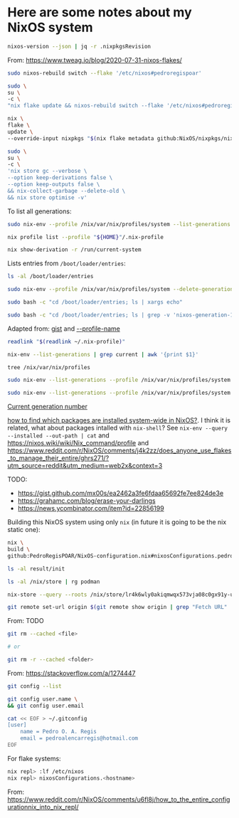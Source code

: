 # Here are some notes about my NixOS system


```bash
nixos-version --json | jq -r .nixpkgsRevision
```
From: https://www.tweag.io/blog/2020-07-31-nixos-flakes/


```bash
sudo nixos-rebuild switch --flake '/etc/nixos#pedroregispoar'
```


```bash
sudo \
su \
-c \
"nix flake update && nixos-rebuild switch --flake '/etc/nixos#pedroregispoar'" 
```


```bash
nix \
flake \
update \
--override-input nixpkgs "$(nix flake metadata github:NixOS/nixpkgs/nixos-22.05 --json | jq .url)"
```

```bash
sudo \
su \
-c \
'nix store gc --verbose \
--option keep-derivations false \
--option keep-outputs false \
&& nix-collect-garbage --delete-old \
&& nix store optimise -v'
```

To list all generations:
```bash
sudo nix-env --profile /nix/var/nix/profiles/system --list-generations
```

```bash
nix profile list --profile "${HOME}"/.nix-profile

nix show-derivation -r /run/current-system
```


Lists entries from `/boot/loader/entries`:
```bash
ls -al /boot/loader/entries
```


```bash
sudo nix-env --profile /nix/var/nix/profiles/system --delete-generations old
```

```bash
sudo bash -c "cd /boot/loader/entries; ls | xargs echo"
```


```bash
sudo bash -c "cd /boot/loader/entries; ls | grep -v 'nixos-generation-13.conf' | xargs rm"
```
Adapted from: [gist](https://gist.github.com/xeppaka/f6126eebe030a000aa14ed63cc6e8496) and 
[--profile-name](https://stackoverflow.com/a/35664788)



```bash
readlink "$(readlink ~/.nix-profile)"

nix-env --list-generations | grep current | awk '{print $1}'

tree /nix/var/nix/profiles

sudo nix-env --list-generations --profile /nix/var/nix/profiles/system

sudo nix-env --list-generations --profile /nix/var/nix/profiles/system | grep current | awk '{print $1}'
```
[Current generation number](https://discourse.nixos.org/t/current-generation-number/3029/7)




[how to find which packages are installed system-wide in NixOS?](https://unix.stackexchange.com/questions/422147/how-to-find-which-packages-are-installed-system-wide-in-nixos). I think it is related, what about packages intalled with `nix-shell`? See `nix-env --query --installed --out-path | cat` and https://nixos.wiki/wiki/Nix_command/profile and https://www.reddit.com/r/NixOS/comments/j4k2zz/does_anyone_use_flakes_to_manage_their_entire/ghrs271/?utm_source=reddit&utm_medium=web2x&context=3


TODO:
- https://gist.github.com/mx00s/ea2462a3fe6fdaa65692fe7ee824de3e
- https://grahamc.com/blog/erase-your-darlings
- https://news.ycombinator.com/item?id=22856199


Building this NixOS system using only `nix` (in future it is going to be the nix static one):
```bash
nix \
build \
github:PedroRegisPOAR/NixOS-configuration.nix#nixosConfigurations.pedroregispoar.config.system.build.toplevel

ls -al result/init
```



```bash
ls -al /nix/store | rg podman
```

```bash
nix-store --query --roots /nix/store/lr4k6wly0akiqmwqx573vja08c0gx91y-unit-podman.service
```

```bash
git remote set-url origin $(git remote show origin | grep "Fetch URL" | sed 's/ *Fetch URL: //' | sed 's/https:\/\/github.com\//git@github.com:/')
```
From: TODO


```bash
git rm --cached <file>

# or

git rm -r --cached <folder>
```
From: https://stackoverflow.com/a/1274447



```bash
git config --list

git config user.name \
&& git config user.email

cat << EOF > ~/.gitconfig
[user]
    name = Pedro O. A. Regis
    email = pedroalencarregis@hotmail.com
EOF
```


For flake systems:

```bash
nix repl> :lf /etc/nixos
nix repl> nixosConfigurations.<hostname>
```
From: https://www.reddit.com/r/NixOS/comments/u6fl8j/how_to_the_entire_configurationnix_into_nix_repl/


